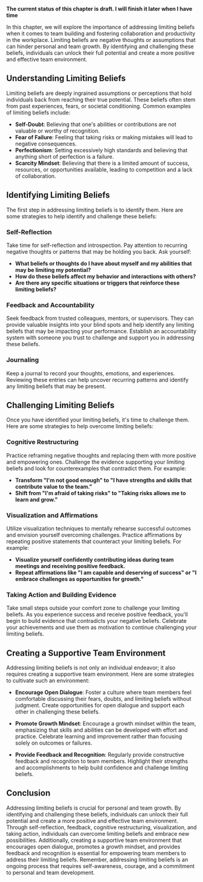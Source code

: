 **The current status of this chapter is draft. I will finish it later when I have time**

In this chapter, we will explore the importance of addressing limiting beliefs when it comes to team building and fostering collaboration and productivity in the workplace. Limiting beliefs are negative thoughts or assumptions that can hinder personal and team growth. By identifying and challenging these beliefs, individuals can unlock their full potential and create a more positive and effective team environment.

**Understanding Limiting Beliefs**
----------------------------------

Limiting beliefs are deeply ingrained assumptions or perceptions that hold individuals back from reaching their true potential. These beliefs often stem from past experiences, fears, or societal conditioning. Common examples of limiting beliefs include:

* **Self-Doubt**: Believing that one's abilities or contributions are not valuable or worthy of recognition.
* **Fear of Failure**: Feeling that taking risks or making mistakes will lead to negative consequences.
* **Perfectionism**: Setting excessively high standards and believing that anything short of perfection is a failure.
* **Scarcity Mindset**: Believing that there is a limited amount of success, resources, or opportunities available, leading to competition and a lack of collaboration.

**Identifying Limiting Beliefs**
--------------------------------

The first step in addressing limiting beliefs is to identify them. Here are some strategies to help identify and challenge these beliefs:

### Self-Reflection

Take time for self-reflection and introspection. Pay attention to recurring negative thoughts or patterns that may be holding you back. Ask yourself:

* **What beliefs or thoughts do I have about myself and my abilities that may be limiting my potential?**
* **How do these beliefs affect my behavior and interactions with others?**
* **Are there any specific situations or triggers that reinforce these limiting beliefs?**

### Feedback and Accountability

Seek feedback from trusted colleagues, mentors, or supervisors. They can provide valuable insights into your blind spots and help identify any limiting beliefs that may be impacting your performance. Establish an accountability system with someone you trust to challenge and support you in addressing these beliefs.

### Journaling

Keep a journal to record your thoughts, emotions, and experiences. Reviewing these entries can help uncover recurring patterns and identify any limiting beliefs that may be present.

**Challenging Limiting Beliefs**
--------------------------------

Once you have identified your limiting beliefs, it's time to challenge them. Here are some strategies to help overcome limiting beliefs:

### Cognitive Restructuring

Practice reframing negative thoughts and replacing them with more positive and empowering ones. Challenge the evidence supporting your limiting beliefs and look for counterexamples that contradict them. For example:

* **Transform "I'm not good enough" to "I have strengths and skills that contribute value to the team."**
* **Shift from "I'm afraid of taking risks" to "Taking risks allows me to learn and grow."**

### Visualization and Affirmations

Utilize visualization techniques to mentally rehearse successful outcomes and envision yourself overcoming challenges. Practice affirmations by repeating positive statements that counteract your limiting beliefs. For example:

* **Visualize yourself confidently contributing ideas during team meetings and receiving positive feedback.**
* **Repeat affirmations like "I am capable and deserving of success" or "I embrace challenges as opportunities for growth."**

### Taking Action and Building Evidence

Take small steps outside your comfort zone to challenge your limiting beliefs. As you experience success and receive positive feedback, you'll begin to build evidence that contradicts your negative beliefs. Celebrate your achievements and use them as motivation to continue challenging your limiting beliefs.

**Creating a Supportive Team Environment**
------------------------------------------

Addressing limiting beliefs is not only an individual endeavor; it also requires creating a supportive team environment. Here are some strategies to cultivate such an environment:

* **Encourage Open Dialogue**: Foster a culture where team members feel comfortable discussing their fears, doubts, and limiting beliefs without judgment. Create opportunities for open dialogue and support each other in challenging these beliefs.

* **Promote Growth Mindset**: Encourage a growth mindset within the team, emphasizing that skills and abilities can be developed with effort and practice. Celebrate learning and improvement rather than focusing solely on outcomes or failures.

* **Provide Feedback and Recognition**: Regularly provide constructive feedback and recognition to team members. Highlight their strengths and accomplishments to help build confidence and challenge limiting beliefs.

**Conclusion**
--------------

Addressing limiting beliefs is crucial for personal and team growth. By identifying and challenging these beliefs, individuals can unlock their full potential and create a more positive and effective team environment. Through self-reflection, feedback, cognitive restructuring, visualization, and taking action, individuals can overcome limiting beliefs and embrace new possibilities. Additionally, creating a supportive team environment that encourages open dialogue, promotes a growth mindset, and provides feedback and recognition is essential for empowering team members to address their limiting beliefs. Remember, addressing limiting beliefs is an ongoing process that requires self-awareness, courage, and a commitment to personal and team development.
